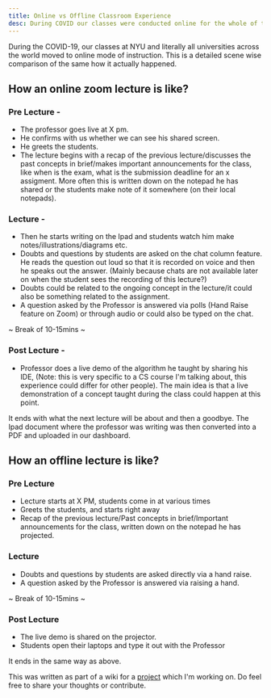 ```yaml
--- 
title: Online vs Offline Classroom Experience
desc: During COVID our classes were conducted online for the whole of the semester, this is a scene wise comparison of the regular class mode vs the online mode.
---
```


During the COVID-19, our classes at NYU and literally all universities across the world moved to online mode of instruction. This is a detailed scene wise comparison of the same how it actually happened.

## How an online zoom lecture is like?

### Pre Lecture - 
- The professor goes live at X pm.
- He confirms with us whether we can see his shared screen.
- He greets the students.
- The lecture begins with a recap of the previous lecture/discusses the past concepts in brief/makes important announcements for the class, like when is the exam, what is the submission deadline for an x assigment. More often this is written down on the notepad he has shared or the students make note of it somewhere (on their local notepads).

### Lecture -
- Then he starts writing on the Ipad and students watch him make notes/illustrations/diagrams etc. 
- Doubts and questions by students are asked on the chat column feature. He reads the question out loud so that it is recorded on voice and then he speaks out the answer. (Mainly because chats are not available later on when the student sees the recording of this lecture?)
- Doubts could be related to the ongoing concept in the lecture/it could also be something related to the assignment.
- A question asked by the Professor is answered via polls (Hand Raise feature on Zoom) or through audio or could also be typed on the chat.

~ Break of 10-15mins ~

### Post Lecture - 
- Professor does a live demo of the algorithm he taught by sharing his IDE, (Note: this is very specific to a CS course I'm talking about, this experience could differ for other people). The main idea is that a live demonstration of a concept taught during the class could happen at this point.

It ends with what the next lecture will be about and then a goodbye. The Ipad document where the professor was writing was then converted into a PDF and uploaded in our dashboard.

## How an offline lecture is like?

### Pre Lecture
- Lecture starts at X PM, students come in at various times
- Greets the students, and starts right away
- Recap of the previous lecture/Past concepts in brief/Important announcements for the class, written down on the notepad he has projected.

### Lecture
- Doubts and questions by students are asked directly via a hand raise.
- A question asked by the Professor is answered via raising a hand.

~ Break of 10-15mins ~

### Post Lecture
- The live demo is shared on the projector.
- Students open their laptops and type it out with the Professor

It ends in the same way as above.

This was written as part of a wiki for a [project](https://github.com/rishiraj824/chalk-it-out/) which I'm working on. Do feel free to share your thoughts or contribute.
